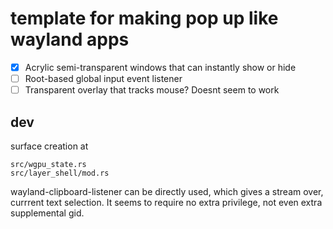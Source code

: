 # template for making pop up like wayland apps

- [x] Acrylic semi-transparent windows that can instantly show or hide
- [ ] Root-based global input event listener
- [ ] Transparent overlay that tracks mouse? Doesnt seem to work

## dev

surface creation at 

    src/wgpu_state.rs
    src/layer_shell/mod.rs

wayland-clipboard-listener can be directly used, which gives a stream over, currrent text selection. 
It seems to require no extra privilege, not even extra supplemental gid. 